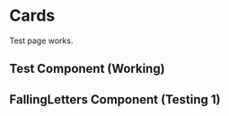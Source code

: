 # Cards

Test page works.

<script setup lang="ts">
import TestComponent from '@vue-skuilder/courseware/typing/questions/falling-letters/TestComponent.vue'
import { defineAsyncComponent } from 'vue'

const FallingLetters = defineAsyncComponent({
  loader: () => import('@vue-skuilder/courseware/typing/questions/falling-letters/FallingLettersWrapper.vue'),
  errorComponent: () => 'Failed to load FallingLetters wrapper',
  loadingComponent: () => 'Loading FallingLetters wrapper...',
})
</script>

## Test Component (Working)

<TestComponent />

## FallingLetters Component (Testing 1)

<ClientOnly>
  <FallingLetters :data="[{ gameLength: 30, initialSpeed: 1, acceleration: 0.2, spawnInterval: 1 }]" />
</ClientOnly>
